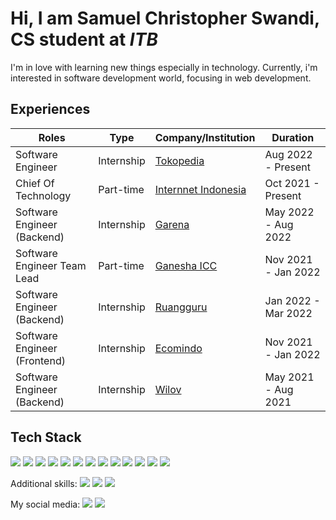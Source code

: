 # Hi, I am Samuel Christopher Swandi, CS student at *ITB*
 I'm in love with learning new things especially in technology. Currently, i'm interested in software development world, focusing in web development.
 
## Experiences
| Roles | Type | Company/Institution | Duration |
| --- | --- | --- | --- |
| Software Engineer | Internship | [Tokopedia](http://www.tokopedia.com/) | Aug 2022 - Present |
| Chief Of Technology | Part-time | [Internnet Indonesia](http://www.internnetindonesia.com/) | Oct 2021 - Present |
| Software Engineer (Backend) | Internship | [Garena](https://www.garena.sg/) | May 2022 - Aug 2022 |
| Software Engineer Team Lead | Part-time | [Ganesha ICC](https://www.ganeshaicc.web.id/) | Nov 2021 - Jan 2022 |
| Software Engineer (Backend) | Internship | [Ruangguru](https://www.ruangguru.com/) | Jan 2022 - Mar 2022 |
| Software Engineer (Frontend) | Internship | [Ecomindo](https://www.ecomindo.com/) | Nov 2021 - Jan 2022 |
| Software Engineer (Backend) | Internship | [Wilov](https://wilov.co.id/) | May 2021 - Aug 2021 |
 
## Tech Stack
<img src="https://img.shields.io/badge/go-%2300ADD8.svg?style=for-the-badge&logo=go&logoColor=black" /> <img src="https://img.shields.io/badge/JavaScript-F7DF1E?style=for-the-badge&logo=javascript&logoColor=black" />
<img src="https://img.shields.io/badge/Python-FFD43B?style=for-the-badge&logo=python&logoColor=white" /> 
<img src="https://img.shields.io/badge/-NEXT.JS-000000?logo=next-dot-js&style=for-the-badge" />
<img src="https://img.shields.io/badge/React-20232A?style=for-the-badge&logo=react&logoColor=white" />
<img src="https://img.shields.io/badge/HTML5-E34F26?style=for-the-badge&logo=html5&logoColor=white" />
<img src="https://img.shields.io/badge/CSS3-1572B6?style=for-the-badge&logo=css3&logoColor=white" />
<img src="https://img.shields.io/badge/figma-%23F24E1E.svg?style=for-the-badge&logo=figma&logoColor=white" />
<img src="https://img.shields.io/badge/Express.js-000000?style=for-the-badge&logo=express&logoColor=white" />
<img src="https://img.shields.io/badge/Node.js-43853D?style=for-the-badge&logo=node.js&logoColor=white" />
<img src="https://img.shields.io/badge/C%2B%2B-00599C?style=for-the-badge&logo=c%2B%2B&logoColor=white" />
<img src="https://img.shields.io/badge/c-%2300599C.svg?style=for-the-badge&logo=c&logoColor=white" />
<img src="https://img.shields.io/badge/java-%23ED8B00.svg?style=for-the-badge&logo=java&logoColor=white" />

Additional skills:
<img src="https://aleen42.github.io/badges/src/photoshop.svg?style=for-the-badge&logo=appveyor" />
<img src="https://aleen42.github.io/badges/src/after_effects.svg?style=for-the-badge&logo=appveyor" />
<img src="https://aleen42.github.io/badges/src/premiere.svg?style=for-the-badge&logo=appveyor" />

My social media:
[<img src="https://img.shields.io/badge/LinkedIn-0077B5?style=for-the-badge&logo=linkedin&logoColor=white" />](https://www.linkedin.com/in/samuelswandi/)
[<img src="https://img.shields.io/badge/Instagram-E4405F?style=for-the-badge&logo=instagram&logoColor=white" />](https://www.instagram.com/samuelswandi/)
